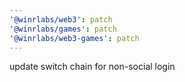 ```yaml
---
'@winrlabs/web3': patch
'@winrlabs/games': patch
'@winrlabs/web3-games': patch
---
```


update switch chain for non-social login
